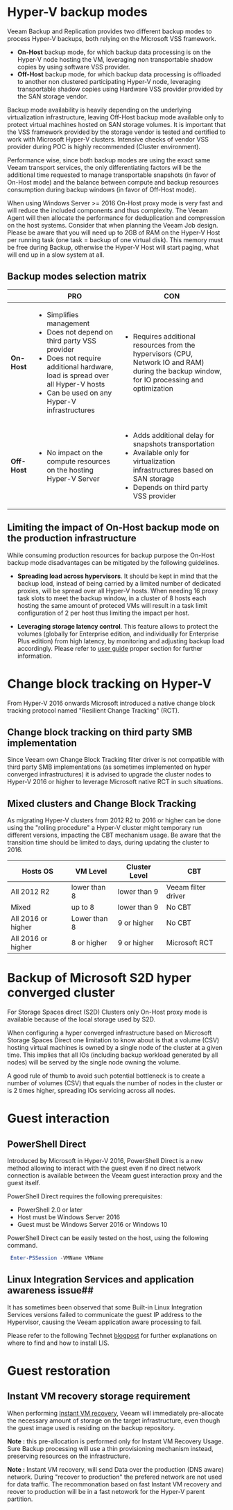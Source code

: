# Hyper-V backup modes

Veeam Backup and Replication provides two different backup modes to process Hyper-V backups, both relying on the Microsoft VSS framework.
- **On-Host** backup mode, for which backup data processing is on the Hyper-V node hosting the VM, leveraging non transportable shadow copies by using software VSS provider.
- **Off-Host** backup mode, for which backup data processing is offloaded to another non clustered participating Hyper-V node, leveraging transportable shadow copies using Hardware VSS provider provided by the SAN storage vendor.

Backup mode availability is heavily depending on the underlying virtualization infrastructure, leaving Off-Host backup mode available only to protect virtual machines hosted on SAN storage volumes. It is important that the VSS framework provided by the storage vendor is tested and certified to work with Microsoft Hyper-V clusters. Intensive checks of vendor VSS provider during POC is highly recommended (Cluster environment). 

Performance wise, since both backup modes are using the exact same Veeam transport services, the only differentiating factors will be the additional time requested to manage transportable snapshots (in favor of On-Host mode) and the balance between compute and backup resources consumption during backup windows (in favor of Off-Host mode).

When using Windows Server >= 2016 On-Host proxy mode is very fast and will reduce the included components and thus complexity. The Veeam Agent will then allocate the performance for deduplication and compression on the host systems. Consider that when planning the Veeam Job design. Please be aware that you will need up to 2GB of RAM on the Hyper-V Host per running task (one task = backup of one virtual disk). This memory must be free during Backup, otherwise the Hyper-V Host will start paging, what will end up in a slow system at all. 

## Backup modes selection matrix

|              | PRO                                                                                                                                                                                                                                | CON                                                                                                                                                                                             |
|--------------|------------------------------------------------------------------------------------------------------------------------------------------------------------------------------------------------------------------------------------|-------------------------------------------------------------------------------------------------------------------------------------------------------------------------------------------------|
| **On-Host**  | <ul><li>Simplifies management</li><li>Does not depend on third party VSS provider</li><li>Does not require additional hardware, load is spread over all Hyper-V hosts</li><li>Can be used on any Hyper-V infrastructures</li></ul> | <ul><li>Requires additional resources from the hypervisors (CPU, Network IO and RAM) during the backup window, for IO processing and optimization</li></ul>                                     |
| **Off-Host** | <ul><li>No impact on the compute resources on the hosting Hyper-V Server</li></ul>                                                                                                                                                 | <ul><li>Adds additional delay for snapshots transportation</li><li>Available only for virtualization infrastructures based on SAN storage</li><li>Depends on third party VSS provider</li></ul> |

## Limiting the impact of On-Host backup mode on the production infrastructure ##

While consuming production resources for backup purpose the On-Host backup mode disadvantages can be mitigated by the following guidelines.

- **Spreading load across hypervisors**. It should be kept in mind that the backup load, instead of being carried by a limited number of dedicated proxies, will be spread over all Hyper-V hosts. When needing 16 proxy task slots to meet the backup window, in a cluster of 8 hosts each hosting the same amount of proteced VMs will result in a task limit configuration of 2 per host thus limiting the impact per host.

- **Leveraging storage latency control**. This feature allows to protect the volumes (globally for Enterprise edition, and individually for Enterprise Plus edition) from high latency, by monitoring and adjusting backup load accordingly. Please refer to [user guide](https://helpcenter.veeam.com/archive/backup/95/hyperv/options_parallel_processing.html) proper section for further information.

# Change block tracking on Hyper-V #

From Hyper-V 2016 onwards Microsoft introduced a native change block tracking protocol named "Resilient Change Tracking" (RCT).

## Change block tracking on third party SMB implementation ##
Since Veeam own Change Block Tracking filter driver is not compatible with third party SMB implementations (as sometimes implemented on hyper converged infrastructures) it is advised to upgrade the cluster nodes to Hyper-V 2016 or higher to leverage Microsoft native RCT in such situations.

## Mixed clusters and Change Block Tracking ##
As migrating Hyper-V clusters from 2012 R2 to 2016 or higher can be done using the "rolling procedure" a Hyper-V cluster might temporary run different versions, impacting the CBT mechanism usage. Be aware that the transition time should be limited to days, during updating the cluster to 2016.

| Hosts OS           | VM Level     | Cluster Level | CBT                 |
|--------------------|--------------|---------------|---------------------|
| All 2012 R2        | lower than 8 | lower than 9  | Veeam filter driver |
| Mixed              | up to 8      | lower than 9  | No CBT              |
| All 2016 or higher | Lower than 8 | 9 or higher   | No CBT              |
| All 2016 or higher | 8 or higher  | 9 or higher   | Microsoft RCT       |

# Backup of Microsoft S2D hyper converged cluster #
For Storage Spaces direct (S2D) Clusters only On-Host proxy mode is available because of the local storage used by S2D.

When configuring a hyper converged infrastructure based on Microsoft Storage Spaces Direct one limitation to know about is that a volume (CSV) hosting virtual machines is owned by a single node of the cluster at a given time. This implies that all IOs (including backup workload generated by all nodes) will be served by the single node owning the volume.

A good rule of thumb to avoid such potential bottleneck is to create a number of volumes (CSV) that equals the number of nodes in the cluster or is 2 times higher, spreading IOs servicing across all nodes.


# Guest interaction #
## PowerShell Direct ##
Introduced by Microsoft in Hyper-V 2016, PowerShell Direct is a new method allowing to interact with the guest even if no direct network connection is available between the Veeam guest interaction proxy and the guest itself.

PowerShell Direct requires the following prerequisites:
- PowerShell 2.0 or later
- Host must be Windows Server 2016
- Guest must be Windows Server 2016 or Windows 10

PowerShell Direct can be easily tested on the host, using the following command.

```PowerShell
 Enter-PSSession -VMName VMName
```

## Linux Integration Services and application awareness issue##
It has sometimes been observed that some Built-in Linux Integration Services  versions failed to communicate the guest IP address to the Hypervisor, causing the Veeam application aware processing to fail.

Please refer to the following Technet [blogpost](https://techcommunity.microsoft.com/t5/Virtualization/bg-p/Virtualization) for further explanations on where to find and how to install LIS.

# Guest restoration #
## Instant VM recovery storage requirement ##
When performing [Instant VM recovery](https://helpcenter.veeam.com/docs/backup/hyperv/instant_recovery.html?ver=95), Veeam will immediately pre-allocate the necessary amount of storage on the target infrastructure, even though the guest image used is residing on the backup repository.

**Note :** this pre-allocation is performed only for Instant VM Recovery Usage. Sure Backup processing will use a thin provisioning mechanism instead, preserving resources on the infrastructure.

**Note :**  Instant VM recovery, will send Data over the production (DNS aware) network. During "recover to production" the prefered network are not used for data traffic. The recommonation based on fast Instant VM recovery and reover to production will be in a fast netowork for the Hyper-V parent partition.
